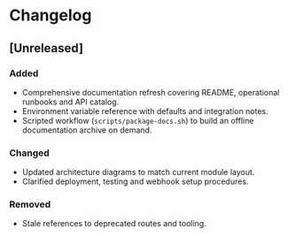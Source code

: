 # Changelog

## [Unreleased]
### Added
- Comprehensive documentation refresh covering README, operational runbooks and API catalog.
- Environment variable reference with defaults and integration notes.
- Scripted workflow (`scripts/package-docs.sh`) to build an offline documentation archive on demand.

### Changed
- Updated architecture diagrams to match current module layout.
- Clarified deployment, testing and webhook setup procedures.

### Removed
- Stale references to deprecated routes and tooling.
